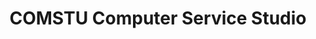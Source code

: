 ---
title: "COMSTU Computer Service Studio"
url: /duesseldorf/comstu-computer-service-studio/
shop: Computer
---